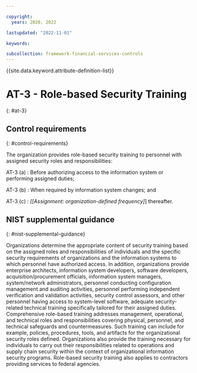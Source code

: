 ```yaml
---

copyright:
  years: 2020, 2022

lastupdated: "2022-11-01"

keywords:

subcollection: framework-financial-services-controls
---
```


{{site.data.keyword.attribute-definition-list}}

               
# AT-3 - Role-based Security Training
{: #at-3}

## Control requirements
{: #control-requirements}

The organization provides role-based security training to personnel with assigned security roles and responsibilities:

AT-3 (a)
    : Before authorizing access to the information system or performing assigned duties;

AT-3 (b)
    : When required by information system changes; and

AT-3 (c)
    : _[[Assignment: organization-defined frequency]_] thereafter.

## NIST supplemental guidance
{: #nist-supplemental-guidance}

Organizations determine the appropriate content of security training based on the assigned roles and responsibilities of individuals and the specific security requirements of organizations and the information systems to which personnel have authorized access. In addition, organizations provide enterprise architects, information system developers, software developers, acquisition/procurement officials, information system managers, system/network administrators, personnel conducting configuration management and auditing activities, personnel performing independent verification and validation activities, security control assessors, and other personnel having access to system-level software, adequate security-related technical training specifically tailored for their assigned duties. Comprehensive role-based training addresses management, operational, and technical roles and responsibilities covering physical, personnel, and technical safeguards and countermeasures. Such training can include for example, policies, procedures, tools, and artifacts for the organizational security roles defined. Organizations also provide the training necessary for individuals to carry out their responsibilities related to operations and supply chain security within the context of organizational information security programs. Role-based security training also applies to contractors providing services to federal agencies.





